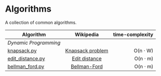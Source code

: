 # Algorithms

A collection of common algorithms.

| Algorithm | Wikipedia | time-complexity |
|--------------|:-----:|-----------:|
| *Dynamic Programming* |||
| [knapsack.py](https://github.com/YannickSpoerl/algorithms/blob/main/dynamic_programming/knapsack.py) | [Knapsack problem](https://en.wikipedia.org/wiki/Knapsack_problem) | O(n ⋅ W) |
| [edit_distance.py](https://github.com/YannickSpoerl/algorithms/blob/main/dynamic_programming/edit_distance.py) | [Edit distance](https://en.wikipedia.org/wiki/Edit_distance) | O(n ⋅ m) |
| [bellman_ford.py](https://github.com/YannickSpoerl/algorithms/blob/main/dynamic_programming/bellman_ford.py) | [Bellman-Ford](https://en.wikipedia.org/wiki/Bellman%E2%80%93Ford_algorithm) | O(n ⋅ m) |
